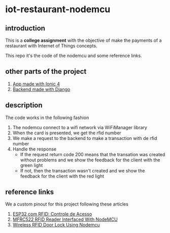 # iot-restaurant-nodemcu

## **introduction**

This is a **college assignment** with the objective of make the payments of a restaurant with Internet of Things concepts.

This repo it's the code of the nodemcu and some reference links.

## **other parts of the project**

1. [App made with Ionic 4](https://github.com/andreiox/iot-restaurant-app)
2. [Backend made with Django](https://github.com/andreiox/iot-restaurant-backend)

## **description**

The code works in the following fashion

1. The nodemcu connect to a wifi network via WiFiManager library
2. When the card is presented, we get the rfid number
3. We make a request to the backend to make a transaction with de rfid number
4. Handle the response
    - If the request return code 200 means that the transation was created without problems and we show the feedback for the client with the green light
    - If not, then the transaction wasn't created and we show the feedback for the client with the red light

## **reference links**

We a custom pinout for this project following these articles

1. [ESP32 com RFID: Controle de Acesso](https://www.fernandok.com/2018/02/esp32-com-rfid-controle-de-acesso.html)
2. [MFRC522 RFID Reader Interfaced With NodeMCU](https://www.instructables.com/id/MFRC522-RFID-Reader-Interfaced-With-NodeMCU/)
3. [Wireless RFID Door Lock Using Nodemcu](https://www.instructables.com/id/Wireless-RFID-Door-Lock-Using-Nodemcu/)
